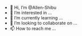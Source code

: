 - 👋 Hi, I’m @Allen-Shibu
- 👀 I’m interested in ...
- 🌱 I’m currently learning ...
- 💞️ I’m looking to collaborate on ...
- 📫 How to reach me ...

<!---
Allen-Shibu/Allen-Shibu is a ✨ special ✨ repository because its `README.md` (this file) appears on your GitHub profile.
You can click the Preview link to take a look at your changes.
--->
